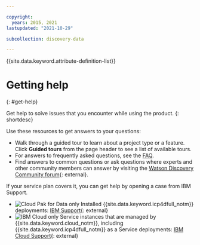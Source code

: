 ```yaml
---

copyright:
  years: 2015, 2021
lastupdated: "2021-10-29"

subcollection: discovery-data

---
```


{{site.data.keyword.attribute-definition-list}}

# Getting help
{: #get-help}

Get help to solve issues that you encounter while using the product.
{: shortdesc}

Use these resources to get answers to your questions:

-   Walk through a guided tour to learn about a project type or a feature. Click **Guided tours** from the page header to see a list of available tours.
-   For answers to frequently asked questions, see the [FAQ](/docs/discovery-data?topic=discovery-data-faqs).
-   Find answers to common questions or ask questions where experts and other community members can answer by visiting the [Watson Discovery Community forum](https://community.ibm.com/community/user/watsonapps/communities/community-home?CommunityKey=80650291-2ff4-4a43-9ff8-5188fdb9552f){: external}.

If your service plan covers it, you can get help by opening a case from IBM Support.

-   ![Cloud Pak for Data only](images/desktop.png) Installed {{site.data.keyword.icp4dfull_notm}} deployments: [IBM Support](https://www.ibm.com/mysupport/s/topic/0TO50000000IYkUGAW/cloud-pak-for-data){: external}
-   ![IBM Cloud only](images/ibm-cloud.png) Service instances that are managed by {{site.data.keyword.cloud_notm}}, including {{site.data.keyword.icp4dfull_notm}} as a Service deployments: [IBM Cloud Support](https://cloud.ibm.com/unifiedsupport/supportcenter){: external}